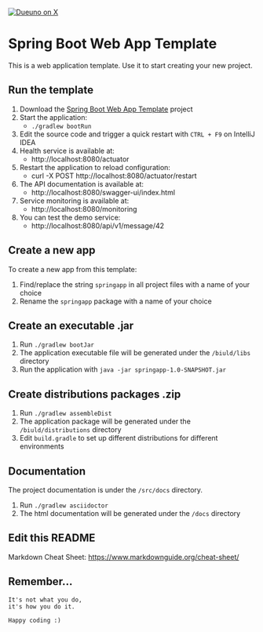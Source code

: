 [![Dueuno on X](https://img.shields.io/twitter/follow/dueunoframework?style=social)](https://x.com/dueunoframework)

# Spring Boot Web App Template
This is a web application template. Use it to start creating your new project.

## Run the template
1. Download the [Spring Boot Web App Template](https://github.com/dueuno-projects/spring-web-app-template) project
2. Start the application:
   - `./gradlew bootRun`
3. Edit the source code and trigger a quick restart with `CTRL + F9` on IntelliJ IDEA
4. Health service is available at:
   - http://localhost:8080/actuator
5. Restart the application to reload configuration:
   - curl -X POST http://localhost:8080/actuator/restart
4. The API documentation is available at:
   - http://localhost:8080/swagger-ui/index.html
4. Service monitoring is available at:
   - http://localhost:8080/monitoring
5. You can test the demo service:
   - http://localhost:8080/api/v1/message/42

## Create a new app
To create a new app from this template:

1. Find/replace the string `springapp` in all project files with a name of your choice
2. Rename the `springapp` package with a name of your choice

## Create an executable .jar
1. Run `./gradlew bootJar`
2. The application executable file will be generated under the `/biuld/libs` directory
3. Run the application with `java -jar springapp-1.0-SNAPSHOT.jar`

## Create distributions packages .zip
1. Run `./gradlew assembleDist`
2. The application package will be generated under the `/biuld/distributions` directory
3. Edit `build.gradle` to set up different distributions for different environments

## Documentation
The project documentation is under the `/src/docs` directory.
1. Run `./gradlew asciidoctor`
2. The html documentation will be generated under the `/docs` directory

## Edit this README
Markdown Cheat Sheet: https://www.markdownguide.org/cheat-sheet/

## Remember...
```
It's not what you do,
it's how you do it.

Happy coding :)
```